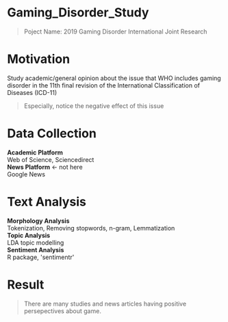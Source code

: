 # Gaming_Disorder_Study
> Poject Name: 2019 Gaming Disorder International Joint Research

# Motivation
Study academic/general opinion about the issue that WHO includes gaming disorder in the 11th final revision of the International Classification of Diseases (ICD-11)
> Especially, notice the negative effect of this issue

# Data Collection
**Academic Platform**\
Web of Science, Sciencedirect\
**News Platform** <- not here\
Google News

# Text Analysis
**Morphology Analysis**\
Tokenization, Removing stopwords, n-gram, Lemmatization\
**Topic Analysis**\
LDA topic modelling\
**Sentiment Analysis**\
R package, 'sentimentr'

# Result
> There are many studies and news articles having positive persepectives about game.
